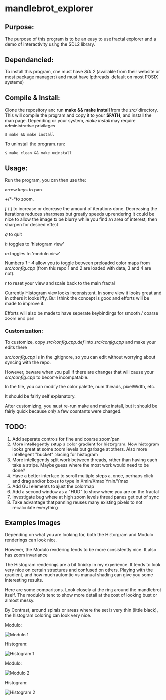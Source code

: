# mandlebrot_explorer

## Purpose:
The purpose of this program is to be an easy to use fractal explorer and a demo of interactivity using the SDL2 library.

## Dependancied:
To install this program, one must have *SDL2* (available from their website or most package managers) and must have lpthreads (default on most POSIX systems)

## Compile & Install:
Clone the repository and run **make && make install** from the *src/* directory. 
This will compile the program and copy it to your **$PATH**, and install the man page.
Depending on your system, *make install* may require administrative privileges.


    $ make && make install

To uninstall the program, run:

    $ make clean && make uninstall

## Usage:

Run the program, you can then use the:

arrow keys to pan 

*+*/*-*to zoom. 

*[* / *]* to increase or decrease the amount of iterations done. Decreasing the iterations reduces sharpness but greatly speeds up rendering
It could be nice to allow the image to be blurry while you find an area of interest, then sharpen for desired effect

*q* to quit

*h* toggles to 'histogram view'

*m* toggles to 'modulo view'

Numbers *1 - 4* allow you to toggle between preloaded color maps from *src/config.cpp* (from this repo
1 and 2 are loaded with data, 3 and 4 are not).

*r* to reset your view and scale back to the main fractal

Currently Histogram view looks inconsistent. In some view it looks great and in others it looks iffy. 
But I think the concept is good and efforts will be made to improve it.

Efforts will also be made to have seperate keybindings for smooth / coarse zoom and pan

### Customization:

To customize, copy *src/config.cpp.def* into *src/config.cpp* and make your edits there

*src/config.cpp* is in the .gitignore, so you can edit without worrying about syncing with the repo.

However, beware when you pull if there are changes that will cause your *src/config.cpp* to become incompatable.

In the file, you can modify the color palette, num threads, pixelWidth, etc.

It should be fairly self explanatory.

After customizing, you must re-run make and make install, but it should be fairly quick because only a few cosntants were changed.

##  TODO:

1)  Add seperate controls for fine and coarse zoom/pan
2)  More intellegently setup a color gradient for historgram. Now histogram looks great at some zoom 
    levels but garbage at others. Also more intellegent "bucket" placing for histogram
3)  More intellegently split work between threads, rather than having each take a stripe.
    Maybe guess where the most work would need to be done?
4)  Have a better interface to scroll multiple steps at once, 
    perhaps click and drag and/or boxes to type in Xmin/Xmax Ymin/Ymax
5)  Add GUI elements to ajust the colormap
6)  Add a second window as a "HUD" to show where you are on the fractal
7)  Investigate bug where at high zoom levels thread panes get out of sync
8)  Take advantage that panning reuses many existing pixels to not recalculate everything

## Examples Images

Depending on what you are looking for, both the Historgram and Modulo renderings can look nice.

However, the Modulo rendering tends to be more consistently nice. It also has zoom invariance

The Histogram renderings are a bit finicky in my experience. It tends to look very nice on certain structures and
confused on others. Playing with the gradient, and how much automtic vs manual shading can give you some interesting results.

Here are some comparisons. Look closely at the ring around the mandlebrot itself. The modulo's tend to show more detail 
at the cost of looking bust or almost messy.

By Contrast, around spirals or areas where the set is very thin (little black), the histogram coloring can look very nice.

Modulo:

![Modulo 1]( /screenshots/modulo1.png?raw=true) 

Histogram:

![Histogram 1]( /screenshots/histogram1.png?raw=true) 

Modulo:

![Modulo 2](/screenshots/modulo2.png?raw=true)

Histogram:

![Histogram 2](/screenshots/histogram2.png?raw=true)